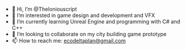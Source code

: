 - 👋 Hi, I’m @Theloniouscript
- 👀 I’m interested in game design and development and VFX
- 🌱 I’m currently learning Unreal Engine and programming with C# and C++
- 💞️ I’m looking to collaborate on my city building game prototype 
- 📫 How to reach me: ecodeltaplan@gmail.com
